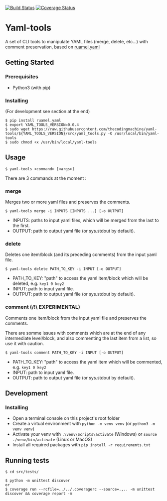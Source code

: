 [![Build Status](https://travis-ci.org/thecodingmachine/yaml-tools.svg?branch=master)](https://travis-ci.org/thecodingmachine/yaml-tools)
[![Coverage Status](https://coveralls.io/repos/github/thecodingmachine/yaml-tools/badge.svg?branch=master)](https://coveralls.io/github/thecodingmachine/yaml-tools?branch=master)

# Yaml-tools

A set of CLI tools to manipulate YAML files (merge, delete, etc...) with comment preservation, based on [ruamel.yaml](http://yaml.readthedocs.io/en/latest/) 

## Getting Started

### Prerequisites
- Python3 (with pip)

### Installing
(For development see section at the end)
```
$ pip install ruamel.yaml
$ export YAML_TOOLS_VERSION=0.0.4
$ sudo wget https://raw.githubusercontent.com/thecodingmachine/yaml-tools/${YAML_TOOLS_VERSION}/src/yaml_tools.py -O /usr/local/bin/yaml-tools
$ sudo chmod +x /usr/bin/local/yaml-tools
```

## Usage
```
$ yaml-tools <command> [<args>] 
```

There are 3 commands at the moment :

### merge
Merges two or more yaml files and preserves the comments.
```
$ yaml-tools merge -i INPUTS [INPUTS ...] [-o OUTPUT]
```
- INPUTS: paths to input yaml files, which will be merged from the last to the first.
- OUTPUT: path to output yaml file (or sys.stdout by default).

### delete
Deletes one item/block (and its preceding comments) from the input yaml file.
```
$ yaml-tools delete PATH_TO_KEY -i INPUT [-o OUTPUT]
```
- PATH_TO_KEY: "path" to access the yaml item/block which will be deleted, e.g. `key1 0 key2`
- INPUT: path to input yaml file.
- OUTPUT: path to output yaml file (or sys.stdout by default).

### comment (/!\ EXPERIMENTAL)
Comments one item/block from the input yaml file and preserves the comments.

There are somme issues with comments which are at the end of any intermediate level/block, 
and also commenting the last item from a list, so use it with caution.
```
$ yaml-tools comment PATH_TO_KEY -i INPUT [-o OUTPUT]
```
- PATH_TO_KEY: "path" to access the yaml item which will be commented, e.g. `key1 0 key2`
- INPUT: path to input yaml file.
- OUTPUT: path to output yaml file (or sys.stdout by default).

## Development

### Installing
- Open a terminal console on this project's root folder
- Create a virtual environment with `python -m venv venv` (or `python3 -m venv venv`)
- Activate your venv with `.\venv\Scripts\activate` (Windows) or `source ./venv/bin/activate` (Linux or MacOS)
- Install all required packages with `pip install -r requirements.txt`

## Running tests
```
$ cd src/tests/

$ python -m unittest discover 
or
$ coverage run --rcfile=../../.coveragerc --source=.,.. -m unittest discover && coverage report -m
```
##

